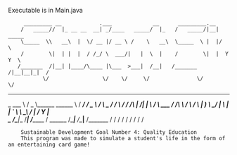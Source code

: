 Executable is in Main.java

         _________ __            .___             __      _________.__               
        /   _____//  |_ __ __  __| _/____   _____/  |_   /   _____/|__| _____        
        \_____  \\   __\  |  \/ __ |/ __ \ /    \   __\  \_____  \ |  |/     \       
        /        \|  | |  |  / /_/ \  ___/|   |  \  |    /        \|  |  Y Y  \      
       /_______  /|__| |____/\____ |\___  >___|  /__|   /_______  /|__|__|_|  /      
               \/                 \/    \/     \/               \/          \/         
_________     _____ __________________      ________    _____      _____  ___________
\_   ___ \   /  _  \\______   \______ \    /  _____/   /  _  \    /     \ \_   _____/
/    \  \/  /  /_\  \|       _/|    |  \  /   \  ___  /  /_\  \  /  \ /  \ |    __)_ 
\     \____/    |    \    |   \|    `   \ \    \_\  \/    |    \/    Y    \|        \
 \______  /\____|__  /____|_  /_______  /  \______  /\____|__  /\____|__  /_______  /
        \/         \/       \/        \/          \/         \/         \/        \/ 


        Sustainable Development Goal Number 4: Quality Education
        This program was made to simulate a student's life in the form of an entertaining card game!

